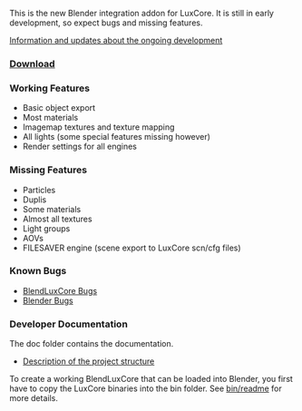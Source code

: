 This is the new Blender integration addon for LuxCore.
It is still in early development, so expect bugs and missing features.

[Information and updates about the ongoing development](https://forums.luxcorerender.org/viewtopic.php?f=5&t=9)

### [Download](https://github.com/LuxCoreRender/BlendLuxCore/releases)

### Working Features

* Basic object export
* Most materials
* Imagemap textures and texture mapping
* All lights (some special features missing however)
* Render settings for all engines

### Missing Features

* Particles
* Duplis
* Some materials
* Almost all textures
* Light groups
* AOVs
* FILESAVER engine (scene export to LuxCore scn/cfg files)

### Known Bugs

* [BlendLuxCore Bugs](https://github.com/LuxCoreRender/BlendLuxCore/issues?utf8=%E2%9C%93&q=is%3Aissue+is%3Aopen+label%3Abug)
* [Blender Bugs](https://github.com/LuxCoreRender/BlendLuxCore/issues?q=is%3Aissue+is%3Aopen+label%3A%22blender+bug%22)

### Developer Documentation

The doc folder contains the documentation.
* [Description of the project structure](https://github.com/LuxCoreRender/BlendLuxCore/blob/master/doc/project_structure.md)

To create a working BlendLuxCore that can be loaded into Blender, 
you first have to copy the LuxCore binaries into the bin folder.
See [bin/readme](https://github.com/LuxCoreRender/BlendLuxCore/blob/master/bin/readme.md) for more details.
